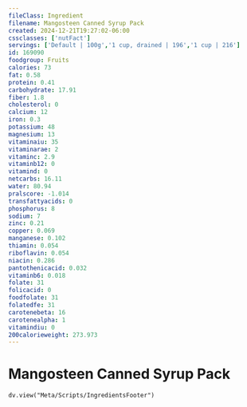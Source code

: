 ```yaml
---
fileClass: Ingredient
filename: Mangosteen Canned Syrup Pack
created: 2024-12-21T19:27:02-06:00
cssclasses: ['nutFact']
servings: ['Default | 100g','1 cup, drained | 196','1 cup | 216']
id: 169090
foodgroup: Fruits
calories: 73
fat: 0.58
protein: 0.41
carbohydrate: 17.91
fiber: 1.8
cholesterol: 0
calcium: 12
iron: 0.3
potassium: 48
magnesium: 13
vitaminaiu: 35
vitaminarae: 2
vitaminc: 2.9
vitaminb12: 0
vitamind: 0
netcarbs: 16.11
water: 80.94
pralscore: -1.014
transfattyacids: 0
phosphorus: 8
sodium: 7
zinc: 0.21
copper: 0.069
manganese: 0.102
thiamin: 0.054
riboflavin: 0.054
niacin: 0.286
pantothenicacid: 0.032
vitaminb6: 0.018
folate: 31
folicacid: 0
foodfolate: 31
folatedfe: 31
carotenebeta: 16
carotenealpha: 1
vitamindiu: 0
200calorieweight: 273.973
---
```


# Mangosteen Canned Syrup Pack

```dataviewjs
dv.view("Meta/Scripts/IngredientsFooter")
```